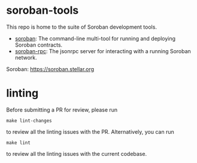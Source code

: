# soroban-tools

This repo is home to the suite of Soroban development tools.
- [soroban](https://github.com/stellar/soroban-tools/tree/main/cmd/soroban-cli): The command-line multi-tool for running and deploying Soroban contracts.
- [soroban-rpc](https://github.com/stellar/soroban-tools/tree/main/cmd/soroban-rpc): The jsonrpc server for interacting with a running Soroban network.

Soroban: https://soroban.stellar.org

# linting

Before submitting a PR for review, please run

```
make lint-changes
```

to review all the linting issues with the PR. Alternatively, you can run

```
make lint
```

to review all the linting issues with the current codebase.

